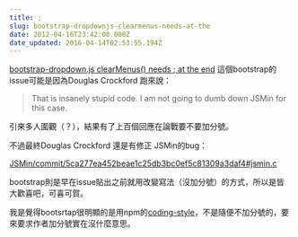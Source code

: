 ```yaml
---
title: ;
slug: bootstrap-dropdownjs-clearmenus-needs-at-the
date: 2012-04-16T23:42:00.000Z
date_updated: 2016-04-14T02:53:55.194Z
---
```


[bootstrap-dropdown.js clearMenus() needs ; at the end](https://github.com/twitter/bootstrap/issues/3057) 這個bootstrap的issue可能是因為Douglas Crockford 跑來說：

> That is insanely stupid code. I am not going to dumb down JSMin for this case.

引來多人圍觀（？），結果有了上百個回應在論戰要不要加分號。

不過最終Douglas Crockford 還是有修正 JSMin的bug：

[JSMin/commit/5ca277ea452beae1c25db3bc0ef5c81309a3daf4#jsmin.c](https://github.com/douglascrockford/JSMin/commit/5ca277ea452beae1c25db3bc0ef5c81309a3daf4#jsmin.c)

bootstrap則是早在issue貼出之前就用改變寫法（沒加分號）的方式，所以是皆大歡喜吧，可喜可賀。

我是覺得bootsrtap很明顯的是用npm的[coding-style](http://npmjs.org/doc/coding-style.html)，不是隨便不加分號的，要來要求作者加分號實在沒什麼意思。

